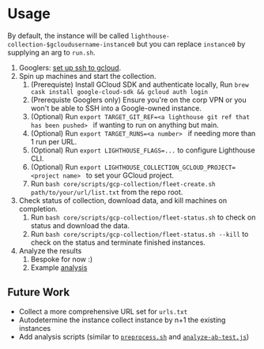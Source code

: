 # Usage

By default, the instance will be called `lighthouse-collection-$gcloudusername-instance0` but you can replace `instance0` by supplying an arg to `run.sh`.

1. Googlers: [set up ssh to gcloud](go/lighthouse-ssh-gcloud-readme).
1. Spin up machines and start the collection.
   1. (Prerequiste) Install GCloud SDK and authenticate locally, Run `brew cask install google-cloud-sdk && gcloud auth login`
    1. (Prerequiste Googlers only) Ensure you're on the corp VPN or you won't be able to SSH into a Google-owned instance.
   1. (Optional) Run `export TARGET_GIT_REF=<a lighthouse git ref that has been pushed> ` if wanting to run on anything but main.
   1. (Optional) Run `export TARGET_RUNS=<a number> ` if needing more than 1 run per URL.
   1. (Optional) Run `export LIGHTHOUSE_FLAGS=...` to configure Lighthouse CLI.
   1. (Optional) Run `export LIGHTHOUSE_COLLECTION_GCLOUD_PROJECT=<project name> ` to set your GCloud project.
   1. Run `bash core/scripts/gcp-collection/fleet-create.sh path/to/your/url/list.txt` from the repo root.
1. Check status of collection, download data, and kill machines on completion.
   1. Run `bash core/scripts/gcp-collection/fleet-status.sh` to check on status and download the data.
   1. Run `bash core/scripts/gcp-collection/fleet-status.sh --kill` to check on the status and terminate finished instances.
1. Analyze the results
   1. Bespoke for now :)
   1. Example [analysis](https://docs.google.com/document/d/1uoLYWlhRXHo-kCKnte0HZcCjy5VWOStDe0X78XlIf1o/edit?ts=602c4fd1&resourcekey=0-_FA55GhVpUYqfNsnCVzPdw)

## Future Work

- Collect a more comprehensive URL set for `urls.txt`
- Autodetermine the instance collect instance by n+1 the existing instances
- Add analysis scripts (similar to [`preprocess.sh`](https://github.com/patrickhulce/dzl-lighthouse/blob/60447f652dc15cacfa603fdf7c88b1add4229d1d/cwv/analyze/preprocess.sh) and [`analyze-ab-test.js`](https://github.com/patrickhulce/dzl-lighthouse/blob/60447f652dc15cacfa603fdf7c88b1add4229d1d/cwv/analyze/analyze-ab-test.js))
